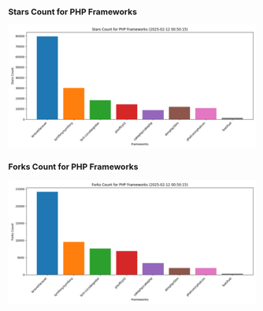 ### Stars Count for PHP Frameworks

![Stars Chart](./archive/charts/20250212005015_stars_count.png)

### Forks Count for PHP Frameworks

![Forks Chart](./archive/charts/20250212005015_forks_count.png)

